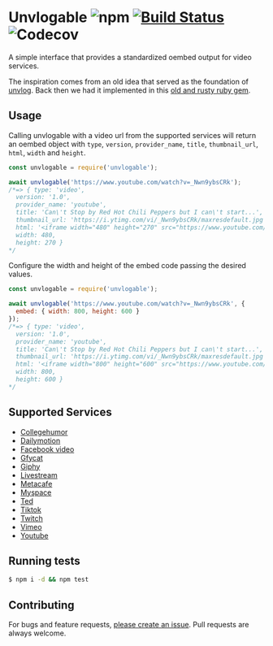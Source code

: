 # Unvlogable ![npm](https://img.shields.io/npm/v/unvlogable.svg) [![Build Status](https://dev.azure.com/mamuso/mamuso/_apis/build/status/unvlogable?branchName=master)](https://dev.azure.com/mamuso/mamuso/_build/latest?definitionId=2&branchName=master) ![Codecov](https://img.shields.io/codecov/c/github/mamuso/unvlogable.svg)

A simple interface that provides a standardized oembed output for video services.

The inspiration comes from an old idea that served as the foundation of [unvlog](http://unvlog.com). Back then we had it implemented in this [old and rusty ruby gem](https://github.com/mamuso/acts_as_unvlogable).

## Usage

Calling unvlogable with a video url from the supported services will return an oembed object with `type`, `version`, `provider_name`, `title`, `thumbnail_url`, `html`, `width` and `height`.

```javascript
const unvlogable = require('unvlogable');

await unvlogable('https://www.youtube.com/watch?v=_Nwn9ybsCRk');
/*=> { type: 'video',
  version: '1.0',
  provider_name: 'youtube',
  title: 'Can\'t Stop by Red Hot Chili Peppers but I can\'t start...',
  thumbnail_url: 'https://i.ytimg.com/vi/_Nwn9ybsCRk/maxresdefault.jpg',
  html: '<iframe width="480" height="270" src="https://www.youtube.com/embed/_Nwn9ybsCRk?feature=oembed" frameborder="0" allow="accelerometer; autoplay; encrypted-media; gyroscope; picture-in-picture" allowfullscreen></iframe>',
  width: 480,
  height: 270 }
*/
```

Configure the width and height of the embed code passing the desired values.

```javascript
const unvlogable = require('unvlogable');

await unvlogable('https://www.youtube.com/watch?v=_Nwn9ybsCRk', {
  embed: { width: 800, height: 600 }
});
/*=> { type: 'video',
  version: '1.0',
  provider_name: 'youtube',
  title: 'Can\'t Stop by Red Hot Chili Peppers but I can\'t start...',
  thumbnail_url: 'https://i.ytimg.com/vi/_Nwn9ybsCRk/maxresdefault.jpg',
  html: '<iframe width="800" height="600" src="https://www.youtube.com/embed/_Nwn9ybsCRk?feature=oembed" frameborder="0" allow="accelerometer; autoplay; encrypted-media; gyroscope; picture-in-picture" allowfullscreen></iframe>',
  width: 800,
  height: 600 }
*/
```

## Supported Services

- [Collegehumor](http://www.collegehumor.com)
- [Dailymotion](https://www.dailymotion.com)
- [Facebook video](https://www.facebook.com/watch/)
- [Gfycat](http://gfycat.com)
- [Giphy](https://giphy.com)
- [Livestream](https://livestream.com/watch)
- [Metacafe](http://www.metacafe.com)
- [Myspace](https://myspace.com)
- [Ted](https://www.ted.com/)
- [Tiktok](https://tiktok.com)
- [Twitch](https://www.twitch.com)
- [Vimeo](https://www.vimeo.com)
- [Youtube](https://www.youtube.com)

## Running tests

```sh
$ npm i -d && npm test
```

## Contributing

For bugs and feature requests, [please create an issue](https://github.com/mamuso/unvlogable/issues/new). Pull requests are always welcome.
